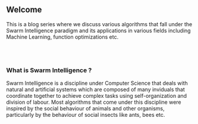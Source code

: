 ## Welcome

This is a blog series where we discuss various algorithms that fall under the Swarm Intelligence paradigm and its applications in
various fields including Machine Learning, function optimizations etc.

<br/>
<br/>

### What is Swarm Intelligence ?

Swarm Intelligence is a discipline under Computer Science that deals with natural and artificial systems which are composed of many inviduals
that coordinate together to achieve complex tasks using <span class="bold-text">self-organization</span> and <span class="bold-text">division of labour</span>. Most algorithms that come under this discipline were inspired by the social behaviour of animals and other organisms, particularly by the behaviour of social insects like ants, bees etc.